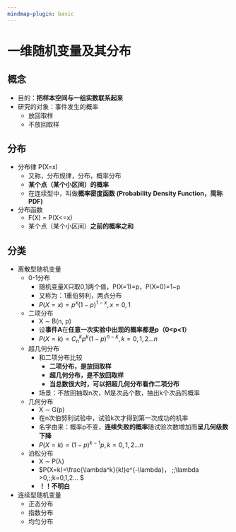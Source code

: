 ```yaml
---
mindmap-plugin: basic
---
```


# 一维随机变量及其分布
## 概念
- 目的：**把样本空间与一组实数联系起来**
- 研究的对象：事件发生的概率
    - 放回取样
    - 不放回取样

## 分布
- 分布律 P(X=x)
	- 又称，分布规律，分布，概率分布
	- **某个点（某个小区间）的概率**
    - 在连续型中，叫做**概率密度函数 (Probability Density Function，简称 PDF)**
- 分布函数 
	- F(X) = P(X<=x)
	- 某个点（某个小区间）**之前的概率之和**

## 分类
- 离散型随机变量
    - 0-1分布
        - 随机变量X只取0,1两个值，P(X=1)=p，P(X=0)=1−p
        - 又称为：1重伯努利，两点分布
        - $P(X=x)=p^x(1-p)^{1-x}, x=0,1$
    - 二项分布
        - X ∼ B(n, p)
        - 设**事件A**在**任意一次实验中出现的概率都是p（0<p<1）**
        - $P(X=k)=C_n^kp^k(1-p)^{n-k}, k=0,1,2...n$
    - 超几何分布
        - 和二项分布比较
            - **二项分布，是放回取样**
            - **超几何分布，是不放回取样**
            - **当总数很大时，可以把超几何分布看作二项分布**        
        - 场景：不放回抽取n次，M是次品个数，抽出k个次品的概率
    - 几何分布
        - X ∼ G(p)
        - 在n次伯努利试验中，试验k次才得到第一次成功的机率
        - 名字由来：概率p不变，**连续失败的概率**随试验次数增加而**呈几何级数下降**
        - $P(X=k)=(1-p)^{k-1}p, k=0,1,2...n$
    - 泊松分布
        - X ∼ P(λ)
        - $P(X=k)=\frac{\lambda^k}{k!}e^{-\lambda}， \;\;\lambda >0,\;\;k=0,1,2... $
        - **！！不明白**
- 连续型随机变量
    - 正态分布
    - 指数分布
    - 均匀分布


